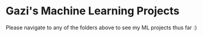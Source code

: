 Gazi's Machine Learning Projects
===
Please navigate to any of the folders above to see my ML projects thus far :)
